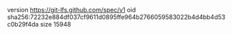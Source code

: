 version https://git-lfs.github.com/spec/v1
oid sha256:72232e884df037cf9611d0895ffe964b2766059583022b4d4bb4d53c0b29f4da
size 15948
